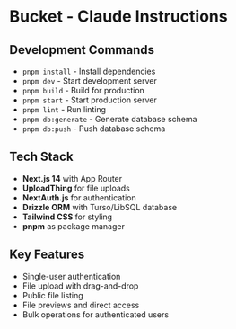 # Bucket - Claude Instructions

## Development Commands

- `pnpm install` - Install dependencies
- `pnpm dev` - Start development server
- `pnpm build` - Build for production
- `pnpm start` - Start production server
- `pnpm lint` - Run linting
- `pnpm db:generate` - Generate database schema
- `pnpm db:push` - Push database schema

## Tech Stack

- **Next.js 14** with App Router
- **UploadThing** for file uploads
- **NextAuth.js** for authentication
- **Drizzle ORM** with Turso/LibSQL database
- **Tailwind CSS** for styling
- **pnpm** as package manager

## Key Features

- Single-user authentication
- File upload with drag-and-drop
- Public file listing
- File previews and direct access
- Bulk operations for authenticated users